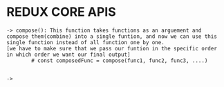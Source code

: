 # REDUX CORE APIS

    -> compose(): This function takes functions as an arguement and compose them(combine) into a single funtion, and now we can use this single function instead of all function one by one.
    [we have to make sure that we pass our funtion in the specific order in which order we want our final output]
            # const composedFunc = compose(func1, func2, func3, ....)


    -> 